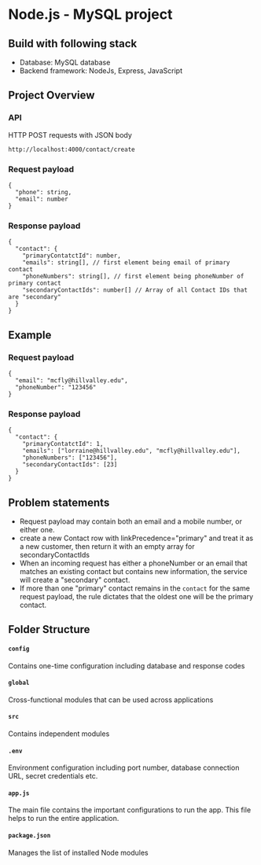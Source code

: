 # Node.js - MySQL project

## Build with following stack

- Database: MySQL database
- Backend framework: NodeJs, Express, JavaScript

## Project Overview

### API

HTTP POST requests with JSON body

```
http://localhost:4000/contact/create
```

### Request payload

```
{
  "phone": string,
  "email": number
}
```

### Response payload

```
{
  "contact": {
    "primaryContatctId": number,
    "emails": string[], // first element being email of primary contact
    "phoneNumbers": string[], // first element being phoneNumber of primary contact
    "secondaryContactIds": number[] // Array of all Contact IDs that are "secondary"
  }
}
```

## Example

### Request payload

```
{
  "email": "mcfly@hillvalley.edu",
  "phoneNumber": "123456"
}
```

### Response payload

```
{
  "contact": {
    "primaryContatctId": 1,
    "emails": ["lorraine@hillvalley.edu", "mcfly@hillvalley.edu"],
    "phoneNumbers": ["123456"],
    "secondaryContactIds": [23]
  }
}
```

## Problem statements

- Request payload may contain both an email and a mobile number, or either one.
- create a new Contact row with linkPrecedence="primary" and treat it as a new customer, then return it with an empty array for secondaryContactIds
- When an incoming request has either a phoneNumber or an email that matches an existing contact but contains new information, the service will create a "secondary" contact.
- If more than one "primary" contact remains in the `contact` for the same request payload, the rule dictates that the oldest one will be the primary contact.

## Folder Structure

#### `config`

Contains one-time configuration including database and response codes

#### `global`

Cross-functional modules that can be used across applications

#### `src`

Contains independent modules

#### `.env`

Environment configuration including port number, database connection URL, secret credentials etc.

#### `app.js`

The main file contains the important configurations to run the app. This file helps to run the entire application.

#### `package.json`

Manages the list of installed Node modules
